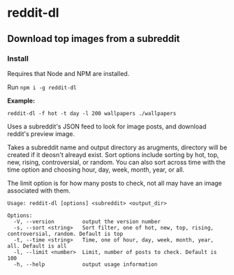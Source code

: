 # reddit-dl

## Download top images from a subreddit

### Install
Requires that Node and NPM are installed.

Run `npm i -g reddit-dl`

**Example:**
```
reddit-dl -f hot -t day -l 200 wallpapers ./wallpapers
```
Uses a subreddit's JSON feed to look for image posts, and download reddit's preview image. 

Takes a subreddit name and output directory as arugments, directory will be created if it deosn't alreayd exist. Sort options include sorting by hot, top, new, rising, controversial, or random. You can also sort across time with the time option and choosing hour, day, week, month, year, or all.

The limit option is for how many posts to check, not all may have an image associated with them.

```
Usage: reddit-dl [options] <subreddit> <output_dir>

Options:
  -V, --version         output the version number
  -s, --sort <string>   Sort filter, one of hot, new, top, rising, controversial, random. Default is top
  -t, --time <string>   Time, one of hour, day, week, month, year, all. Default is all
  -l, --limit <number>  Limit, number of posts to check. Default is 100
  -h, --help            output usage information
```
